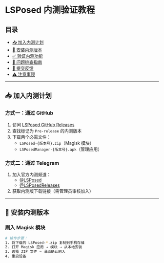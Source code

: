# LSPosed 内测验证教程

## 目录
- [📥 加入内测计划](#-加入内测计划)
- [🔧 安装内测版本](#-安装内测版本)
- [✅ 验证内测功能](#-验证内测功能)
- [🐛 问题排查指南](#-问题排查指南)
- [📮 提交反馈](#-提交反馈)
- [⚠️ 注意事项](#️-注意事项)

---

## 📥 加入内测计划

### 方式一：通过 GitHub
1. 访问 [LSPosed GitHub Releases](https://github.com/LSPosed/LSPosed/releases)
2. 查找标记为 `Pre-release` 的内测版本
3. 下载两个必需文件：
   - `LSPosed-{版本号}.zip`（Magisk 模块）
   - `LSPosedManager-{版本号}.apk`（管理应用）

### 方式二：通过 Telegram
1. 加入官方内测频道：
   - [@LSPosed](https://t.me/LSPosed)
   - [@LSPosedReleases](https://t.me/LSPosedReleases)
2. 获取内测版下载链接（需管理员审核加入）

---

## 🔧 安装内测版本

### 刷入 Magisk 模块
```bash
# 操作步骤：
1. 将下载的 LSPosed-*.zip 复制到手机存储
2. 打开 Magisk 应用 → 模块 → 从本地安装
3. 选择 ZIP 文件 → 滑动确认刷入
4. 重启设备

